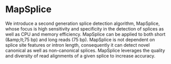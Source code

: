 # MapSplice

We introduce a second generation splice detection algorithm, MapSplice, whose focus is high sensitivity and specificity in the detection of splices as well as CPU and memory efficiency. MapSplice can be applied to both short (&amp;amp;lt;75 bp) and long reads (75 bp). MapSplice is not dependent on splice site features or intron length, consequently it can detect novel canonical as well as non-canonical splices. MapSplice leverages the quality and diversity of read alignments of a given splice to increase accuracy.

